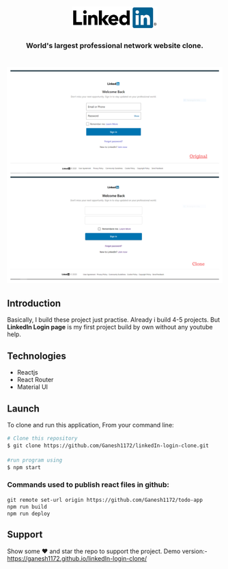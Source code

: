 <h1 align="center">
	<img
		width="200"
		alt="LinkedIn logo"
		src="src/Image/header_logo.png">
</h1>                                                              

<h3 align="center">World's largest professional network website clone.</h3>

<h1 align="center">
	<img
     width= "800px"
		alt="Collab Image"
		src="src/Image/linkedIn_SignIn.jpg">
</h1>  
<h2>Introduction</h2>
<p>Basically, I build these project just practise. Already i build 4-5 projects. But <strong>LinkedIn Login page</strong> is my first project build by own without any youtube help.</p>

<h2>Technologies</h2>
<ul>
<li>Reactjs</li>
<li>React Router</li>
<li>Material UI</li>
</ul>

<h2>Launch</h2>

To clone and run this application, From your command line:

```bash
# Clone this repository
$ git clone https://github.com/Ganesh1172/linkedIn-login-clone.git

#run program using
$ npm start
```

### Commands used to publish react files in github:
```
git remote set-url origin https://github.com/Ganesh1172/todo-app
npm run build
npm run deploy
```

## Support

Show some :heart: and star the repo to support the project. Demo version:- https://ganesh1172.github.io/linkedIn-login-clone/



